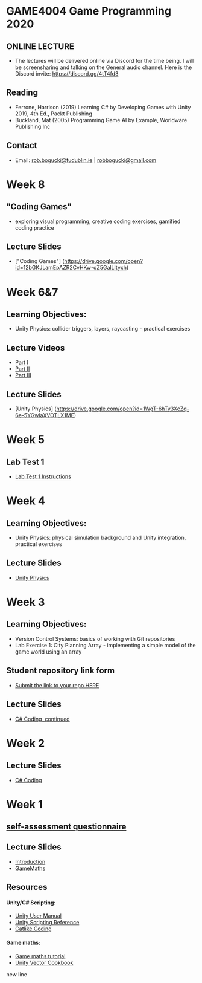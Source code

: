 # GAME4004 Game Programming 2020

## ONLINE LECTURE
- The lectures will be delivered online via Discord for the time being. 
  I will be screensharing and talking on the General audio channel.
  Here is the Discord invite:
  https://discord.gg/4tT4fd3

## Reading
- Ferrone, Harrison (2019) Learning C# by Developing Games with Unity 2019, 4th Ed., Packt Publishing
- Buckland, Mat (2005) Programming Game AI by Example, Worldware Publishing Inc

## Contact
* Email:  rob.bogucki@tudublin.ie | robbogucki@gmail.com

# Week 8

## "Coding Games"
- exploring visual programming, creative coding exercises, gamified coding practice

## Lecture Slides
- ["Coding Games"] (https://drive.google.com/open?id=12bGKJLamEpAZR2CvHKw-oZ5GalLItyxh)

# Week 6&7

## Learning Objectives:
- Unity Physics: collider triggers, layers, raycasting - practical exercises

## Lecture Videos
- [Part I](https://youtu.be/Ih59Fh7WINU)
- [Part II](https://youtu.be/HdaRaT4BngY)
- [Part III](https://youtu.be/UAmmfmu5O3I)

## Lecture Slides
- [Unity Physics] (https://drive.google.com/open?id=1WgT-6hTy3XcZq-6e-5YGwlaXVOTLX1ME)

# Week 5

## Lab Test 1
- [Lab Test 1 Instructions](https://drive.google.com/open?id=10Cgt8cV8bWQmL1Q4U3bD57fqptC7sCdM)

# Week 4

## Learning Objectives:
- Unity Physics: physical simulation background and Unity integration, practical exercises

## Lecture Slides
- [Unity Physics](https://drive.google.com/open?id=1CrxJkq7mO8-b-FKa--sDuktkHo1QUa3x)

# Week 3

## Learning Objectives:
- Version Control Systems: basics of working with Git repositories
- Lab Exercise 1: City Planning Array - implementing a simple model of the game world using an array

## Student repository link form
- [Submit the link to your repo HERE](https://drive.google.com/open?id=1XjQ5ut3evGgwwg528B9CJNHgi-e-05EaEeKaRCTwpLY)


## Lecture Slides
- [C# Coding, continued](https://drive.google.com/open?id=1-3ueNrac3XlEsBq3xUJjgmG7IMT06Ttg)

# Week 2

## Lecture Slides
- [C# Coding](https://drive.google.com/open?id=19PFJkHyWhAzkXUEe6IVDSrhuJYExm7Ur)

# Week 1

## [self-assessment questionnaire](https://drive.google.com/open?id=1Tpq0NbsXnR5C7bDcwp10KqDHpaLWwIIgKjQZv1qRPJA)

## Lecture Slides
- [Introduction](https://drive.google.com/open?id=1XZ4OXAfMs2JUUHd49vZSHoGjktD6S0J1)
- [GameMaths](https://drive.google.com/open?id=1eWRX2c-PITg9dbVNQNHNUo8HuD2SjLEQ)

## Resources

#### Unity/C# Scripting:
- [Unity User Manual](https://docs.unity3d.com/Manual/index.html)
- [Unity Scripting Reference](https://docs.unity3d.com/ScriptReference/index.html)
- [Catlike Coding](https://catlikecoding.com/unity/tutorials/)

#### Game maths:
- [Game maths tutorial](http://www.wildbunny.co.uk/blog/vector-maths-a-primer-for-games-programmers/)
- [Unity Vector Cookbook](https://docs.unity3d.com/Manual/VectorCookbook.html)

new line
